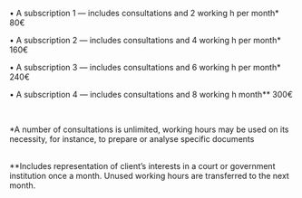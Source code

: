 • A subscription 1 — includes consultations and 2 working h per month* <span>80€</span>  

• A subscription 2 — includes consultations and 4 working h per month* <span>160€</span>  

• A subscription 3 — includes consultations and 6 working h per month* <span>240€</span>  

• A subscription 4 — includes consultations and 8 working h month** <span>300€</span>  

<br/>

*A number of consultations is unlimited, working hours may be used on its necessity, for instance, to prepare or analyse specific documents 

<br/>
**Includes representation of client’s interests in a court or government institution once a month. Unused working hours are transferred to the next month.  
